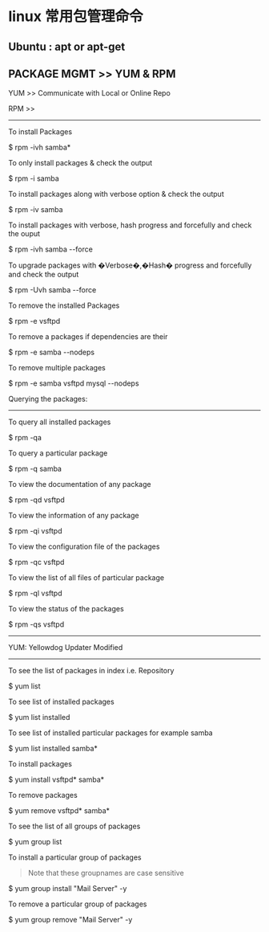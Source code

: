 # linux 常用包管理命令

## Ubuntu : apt or apt-get 

## PACKAGE MGMT >> YUM & RPM

YUM >> Communicate with Local or Online Repo

RPM >>

-----

To install Packages

$ rpm -ivh samba*

To only install packages & check the output

$ rpm -i samba

To install packages along with verbose option & check the output

$ rpm -iv samba

To install packages with verbose, hash progress and forcefully and check the ouput

$ rpm -ivh samba --force

To upgrade packages with �Verbose�,�Hash� progress and forcefully and check the output

$ rpm -Uvh samba --force

To remove the installed Packages

$ rpm -e vsftpd

To remove a packages if dependencies are their

$ rpm -e samba --nodeps

To remove multiple packages

$ rpm -e samba vsftpd mysql --nodeps

Querying the packages:

-----

To query all installed packages

$ rpm -qa

To query a particular package

$ rpm -q samba

To view the documentation of any package

$ rpm -qd vsftpd

To view the information of any package

$ rpm -qi vsftpd

To view the configuration file of the packages

$ rpm -qc vsftpd

To view the list of all files of particular package

$ rpm -ql vsftpd

To view the status of the packages

$ rpm -qs vsftpd

-----

YUM: Yellowdog Updater Modified

-----

To see the list of packages in index i.e. Repository

$ yum list

To see list of installed packages

$ yum list installed

To see list of installed particular packages for example samba

$ yum list installed samba*

To install packages

$ yum install vsftpd* samba*

To remove packages

$ yum remove vsftpd* samba*

To see the list of all groups of packages

$ yum group list

To install a particular group of packages
> Note that these groupnames are case sensitive

$ yum group install "Mail Server" -y

To remove a particular group of packages

$ yum group remove "Mail Server" -y
